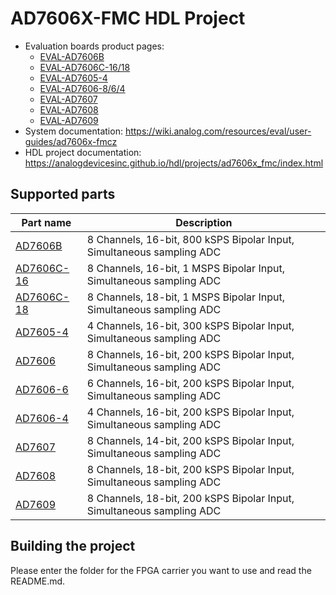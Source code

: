 # AD7606X-FMC HDL Project

- Evaluation boards product pages:
  - [EVAL-AD7606B](https://www.analog.com/en/design-center/evaluation-hardware-and-software/evaluation-boards-kits/eval-ad7606b-fmcz.html)
  - [EVAL-AD7606C-16/18](https://www.analog.com/en/design-center/evaluation-hardware-and-software/evaluation-boards-kits/eval-ad7606c-18.html)
  - [EVAL-AD7605-4](https://www.analog.com/en/design-center/evaluation-hardware-and-software/evaluation-boards-kits/eval-ad7605-4.html)
  - [EVAL-AD7606-8/6/4](https://www.analog.com/en/design-center/evaluation-hardware-and-software/evaluation-boards-kits/eval-ad7606.html)
  - [EVAL-AD7607](https://www.analog.com/en/resources/evaluation-hardware-and-software/evaluation-boards-kits/eval-ad7607.html)
  - [EVAL-AD7608](https://www.analog.com/en/resources/evaluation-hardware-and-software/evaluation-boards-kits/eval-ad7608.html)
  - [EVAL-AD7609](https://www.analog.com/en/resources/evaluation-hardware-and-software/evaluation-boards-kits/eval-ad7609.html)
- System documentation: https://wiki.analog.com/resources/eval/user-guides/ad7606x-fmcz
- HDL project documentation: https://analogdevicesinc.github.io/hdl/projects/ad7606x_fmc/index.html

## Supported parts

| Part name                                                    | Description                                                           |
|--------------------------------------------------------------|-----------------------------------------------------------------------|
| [AD7606B](https://www.analog.com/en/products/ad7606b)        | 8 Channels, 16-bit, 800 kSPS Bipolar Input, Simultaneous sampling ADC |
| [AD7606C-16](https://www.analog.com/en/products/ad7606c-16)  | 8 Channels, 16-bit, 1 MSPS Bipolar Input, Simultaneous sampling ADC   |
| [AD7606C-18](https://www.analog.com/en/products/ad7606c-18.) | 8 Channels, 18-bit, 1 MSPS Bipolar Input, Simultaneous sampling ADC   |
| [AD7605-4](https://www.analog.com/en/products/ad7605-4)      | 4 Channels, 16-bit, 300 kSPS Bipolar Input, Simultaneous sampling ADC |
| [AD7606](https://www.analog.com/en/products/ad7606)          | 8 Channels, 16-bit, 200 kSPS Bipolar Input, Simultaneous sampling ADC |
| [AD7606-6](https://www.analog.com/en/products/ad7606-6)      | 6 Channels, 16-bit, 200 kSPS Bipolar Input, Simultaneous sampling ADC |
| [AD7606-4](https://www.analog.com/en/products/ad7606-4)      | 4 Channels, 16-bit, 200 kSPS Bipolar Input, Simultaneous sampling ADC |
| [AD7607](https://www.analog.com/en/products/ad7607)          | 8 Channels, 14-bit, 200 kSPS Bipolar Input, Simultaneous sampling ADC |
| [AD7608](https://www.analog.com/en/products/ad7608)          | 8 Channels, 18-bit, 200 kSPS Bipolar Input, Simultaneous sampling ADC |
| [AD7609](https://www.analog.com/en/products/ad7609)          | 8 Channels, 18-bit, 200 kSPS Bipolar Input, Simultaneous sampling ADC |

## Building the project

Please enter the folder for the FPGA carrier you want to use and read the README.md.